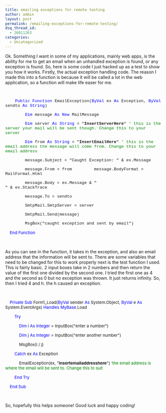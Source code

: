```yaml
---
title: emailing exceptions for remote testing
author: admin
layout: post
permalink: /emailing-exceptions-for-remote-testing/
dsq_thread_id:
  - 26011263
categories:
  - Uncategorized
---
```

Ok. Something I want in some of my applications, mainly web apps, is the ability for me to get an email when an unhandled exception is found, or any exception is found. So, here is some code I just hacked up as a test to show you how it works. Firstly, the actual exception handling code. The reason I made this into a function is because it will be called a lot in the web application, so a function will make life easer for me. 

<p class="MsoNormal" style="text-autospace:none">
  <span style="font-size:10.0pt;<br />
font-family:&quot;Courier New&quot;">&nbsp;</span>
</p>

<p class="MsoNormal" style="text-autospace: none">
  <span style="font-size:10.0pt;font-family:&quot;Courier New&quot;">&nbsp;&nbsp;&nbsp; <span style="color:blue">Public</span> <span style="color:blue">Function</span> EmailException(<span style="color:blue">ByVal</span> ex <span style="color:blue">As</span> Exception, <span style="color:blue">ByVal</span> sendto <span style="color:blue">As</span> <span style="color:blue">String</span>)</span>
</p>

<p class="MsoNormal" style="text-autospace: none">
  <span style="font-size:10.0pt;font-family:&quot;Courier New&quot;">&nbsp;&nbsp;&nbsp;&nbsp;&nbsp;&nbsp;&nbsp; <span style="color:blue">Dim</span> message <span style="color:blue">As</span> <span style="color:blue">New</span> MailMessage</span>
</p>

<p class="MsoNormal" style="text-autospace: none">
  <span style="font-size:10.0pt;font-family:&quot;Courier New&quot;">&nbsp;&nbsp;&nbsp;&nbsp;&nbsp;&nbsp;&nbsp; <span style="color:blue">Dim</span> server <span style="color:blue">As</span> <span style="color:blue">String</span> = "<b>InsertServerHere</b>" <span style="color:green">&#8216; this is the server your mail will be sent though. Change this to your server</span></span>
</p>

<p class="MsoNormal" style="text-autospace: none">
  <span style="font-size:10.0pt;font-family:&quot;Courier New&quot;">&nbsp;&nbsp;&nbsp;&nbsp;&nbsp;&nbsp;&nbsp; <span style="color:blue">Dim</span> from <span style="color:blue">As</span> <span style="color:blue">String</span> = "<b>InsertEmailHere</b>" <span style="color:green">&#8216; this is the email address the message will come from. Change this to your email address</span></span>
</p>

<p class="MsoNormal" style="text-autospace: none">
  <span style="font-size:10.0pt;font-family:&quot;Courier New&quot;">&nbsp;&nbsp;&nbsp;&nbsp;&nbsp;&nbsp;&nbsp; message.Subject = "Caught Exception: " & ex.Message</span>
</p>

<p class="MsoNormal" style="text-autospace: none">
  <span style="font-size:10.0pt;font-family:&quot;Courier New&quot;">&nbsp;&nbsp;&nbsp;&nbsp;&nbsp;&nbsp;&nbsp; message.From = from &nbsp;&nbsp;&nbsp;&nbsp;&nbsp;&nbsp;&nbsp;&nbsp;message.BodyFormat = MailFormat.Html</span>
</p>

<p class="MsoNormal" style="text-autospace: none">
  <span style="font-size:10.0pt;font-family:&quot;Courier New&quot;">&nbsp;&nbsp;&nbsp;&nbsp;&nbsp;&nbsp;&nbsp; message.Body = ex.Message & "<br>" & ex.StackTrace</span>
</p>

<p class="MsoNormal" style="text-autospace: none">
  <span style="font-size:10.0pt;font-family:&quot;Courier New&quot;">&nbsp;&nbsp;&nbsp;&nbsp;&nbsp;&nbsp;&nbsp; message.To = sendto</span>
</p>

<p class="MsoNormal" style="text-autospace: none">
  <span style="font-size:10.0pt;font-family:&quot;Courier New&quot;">&nbsp;&nbsp;&nbsp;&nbsp;&nbsp;&nbsp;&nbsp; SmtpMail.SmtpServer = server </span>
</p>

<p class="MsoNormal" style="text-autospace: none">
  <span style="font-size:10.0pt;font-family:&quot;Courier New&quot;">&nbsp;&nbsp;&nbsp;&nbsp;&nbsp;&nbsp;&nbsp; SmtpMail.Send(message)</span>
</p>

<p class="MsoNormal" style="text-autospace: none">
  <span style="font-size:10.0pt;font-family:&quot;Courier New&quot;">&nbsp;&nbsp;&nbsp;&nbsp;&nbsp;&nbsp;&nbsp; MsgBox("caught exception and sent by email")</span>
</p>

<p class="MsoNormal" style="text-autospace:none">
  <span style="font-size:10.0pt;<br />
font-family:&quot;Courier New&quot;">&nbsp;&nbsp;&nbsp; <span style="color:blue">End</span> <span style="color:blue">Function</span></span>
</p>

<p class="MsoNormal" style="text-autospace:none">
  &nbsp;
</p>

<p class="MsoNormal" style="text-autospace:none">
  As you can see in the function, it takes in the exception, and also an email address that the information will be sent to. There are some variables that need to be changed for this to work properly next is the test function I used. This is fairly basic. 2 input boxes take in 2 numbers and then return the value of the first one divided by the second one. I tried the first one as 4 and the second as 0 but no exception was thrown. It just returns infinity. So, then I tried 4 and h. the h caused an exception.
</p>

<p class="MsoNormal" style="text-autospace:none">
  &nbsp;
</p>

<p class="MsoNormal" style="text-autospace:none">
  <span style="font-size:10.0pt;<br />
font-family:&quot;Courier New&quot;">&nbsp;&nbsp;&nbsp; <span style="color:blue">Private</span> <span style="color:blue">Sub</span> Form1_Load(<span style="color:blue">ByVal</span> sender <span style="color:blue">As</span> System.Object, <span style="color:blue">ByVal</span> e <span style="color:blue">As</span> System.EventArgs) <span style="color:blue">Handles</span> <span style="color:blue">MyBase</span>.Load</span>
</p>

<p class="MsoNormal" style="text-autospace:none">
  <span style="font-size:10.0pt;<br />
font-family:&quot;Courier New&quot;">&nbsp;&nbsp;&nbsp;&nbsp;&nbsp;&nbsp;&nbsp; <span style="color:blue">Try</span></span>
</p>

<p class="MsoNormal" style="text-autospace:none">
  <span style="font-size:10.0pt;<br />
font-family:&quot;Courier New&quot;">&nbsp;&nbsp;&nbsp;&nbsp;&nbsp;&nbsp;&nbsp;&nbsp;&nbsp;&nbsp;&nbsp; <span style="color:blue">Dim</span> i <span style="color:blue">As</span> <span style="color:blue">Integer</span> = InputBox("enter a number")</span>
</p>

<p class="MsoNormal" style="text-autospace:none">
  <span style="font-size:10.0pt;<br />
font-family:&quot;Courier New&quot;">&nbsp;&nbsp;&nbsp;&nbsp;&nbsp;&nbsp;&nbsp;&nbsp;&nbsp;&nbsp;&nbsp; <span style="color:blue">Dim</span> j <span style="color:blue">As</span> <span style="color:blue">Integer</span> = InputBox("enter another number")</span>
</p>

<p class="MsoNormal" style="text-autospace:none">
  <span style="font-size:10.0pt;<br />
font-family:&quot;Courier New&quot;">&nbsp;&nbsp;&nbsp;&nbsp;&nbsp;&nbsp;&nbsp;&nbsp;&nbsp;&nbsp;&nbsp; MsgBox(i / j)</span>
</p>

<p class="MsoNormal" style="text-autospace:none">
  <span style="font-size:10.0pt;<br />
font-family:&quot;Courier New&quot;">&nbsp;&nbsp;&nbsp;&nbsp;&nbsp;&nbsp;&nbsp; <span style="color:blue">Catch</span> ex <span style="color:blue">As</span> Exception</span>
</p>

<p class="MsoNormal" style="text-autospace:none">
  <span style="font-size:10.0pt;<br />
font-family:&quot;Courier New&quot;">&nbsp;&nbsp;&nbsp;&nbsp;&nbsp;&nbsp;&nbsp;&nbsp;&nbsp;&nbsp;&nbsp; EmailException(ex, "<b>insertemailaddresshere</b>") <span style="color:green">&#8216;the email address is where the email will be sent to. Change this to suit</span></span>
</p>

<p class="MsoNormal" style="text-autospace:none">
  <span style="font-size:10.0pt;<br />
font-family:&quot;Courier New&quot;">&nbsp;&nbsp;&nbsp;&nbsp;&nbsp;&nbsp;&nbsp; <span style="color:blue">End</span> <span style="color:blue">Try</span></span>
</p>

<p class="MsoNormal" style="text-autospace:none">
  <span style="font-size:10.0pt;<br />
font-family:&quot;Courier New&quot;">&nbsp;&nbsp;&nbsp; <span style="color:blue">End</span> <span style="color:blue">Sub</span></span>
</p>

<p class="MsoNormal" style="text-autospace:none">
  <span style="font-size:10.0pt;<br />
font-family:&quot;Courier New&quot;;color:blue">&nbsp;</span>
</p>

<p class="MsoNormal">
  So, hopefully this helps someone! Good luck and happy coding!
</p>